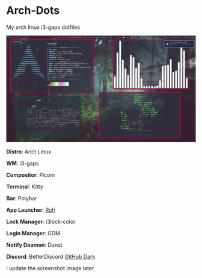 # Arch-Dots
My arch linux i3-gaps dotfiles

![Alt text](images/desktop.png)

**Distro**: Arch Linux

**WM**: i3-gaps

**Compositor**: Picom

**Terminal**: Kitty

**Bar**: Polybar

**App Launcher**: [Rofi](https://github.com/adi1090x/rofi)

**Lock Manager**: i3lock-color

**Login Manager**: GDM

**Notify Deamon**: Dunst

**Discord**: BetterDiscord [GitHub Dark](https://betterdiscord.app/theme/GitHub%20Dark)

i update the screenshot image later
